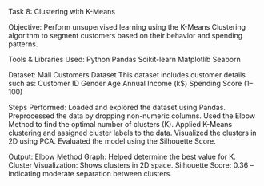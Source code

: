 Task 8: Clustering with K-Means

Objective:
Perform unsupervised learning using the K-Means Clustering algorithm to segment customers based on their behavior and spending patterns.

Tools & Libraries Used:
Python
Pandas
Scikit-learn
Matplotlib
Seaborn

Dataset:
Mall Customers Dataset
This dataset includes customer details such as:
Customer ID
Gender
Age
Annual Income (k$)
Spending Score (1–100)

Steps Performed:
Loaded and explored the dataset using Pandas.
Preprocessed the data by dropping non-numeric columns.
Used the Elbow Method to find the optimal number of clusters (K).
Applied K-Means clustering and assigned cluster labels to the data.
Visualized the clusters in 2D using PCA.
Evaluated the model using the Silhouette Score.

Output:
Elbow Method Graph: Helped determine the best value for K.
Cluster Visualization: Shows clusters in 2D space.
Silhouette Score: 0.36 – indicating moderate separation between clusters.

